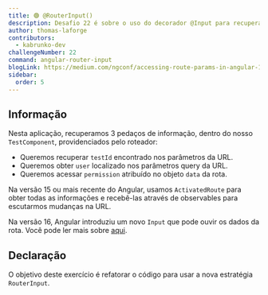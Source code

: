 ```yaml
---
title: 🟢 @RouterInput()
description: Desafio 22 é sobre o uso do decorador @Input para recuperar parâmetros do roteador.
author: thomas-laforge
contributors:
  - kabrunko-dev
challengeNumber: 22
command: angular-router-input
blogLink: https://medium.com/ngconf/accessing-route-params-in-angular-1f8e12770617
sidebar:
  order: 5
---
```


## Informação

Nesta aplicação, recuperamos 3 pedaços de informação, dentro do nosso `TestComponent`, providenciados pelo roteador:

- Queremos recuperar `testId` encontrado nos parâmetros da URL.
- Queremos obter `user` localizado nos parâmetros query da URL.
- Queremos acessar `permission` atribuído no objeto `data` da rota.

Na versão 15 ou mais recente do Angular, usamos `ActivatedRoute` para obter todas as informações e recebê-las através de observables para escutarmos mudanças na URL.

Na versão 16, Angular introduziu um novo `Input` que pode ouvir os dados da rota. Você pode ler mais sobre [aqui](https://medium.com/ngconf/accessing-route-params-in-angular-1f8e12770617).

## Declaração

O objetivo deste exercício é refatorar o código para usar a nova estratégia `RouterInput`.
